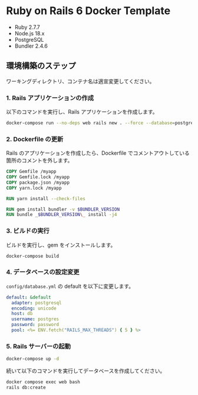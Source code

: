 # Ruby on Rails 6 Docker Template

- Ruby 2.7.7
- Node.js 18.x
- PostgreSQL
- Bundler 2.4.6

## 環境構築のステップ

ワーキングディレクトリ、コンテナ名は適宣変更してください。

### 1. Rails アプリケーションの作成

以下のコマンドを実行し、Rails アプリケーションを作成します。

```sh
docker-compose run --no-deps web rails new . --force --database=postgresql
```

### 2. Dockerfile の更新

Rails のアプリケーションを作成したら、Dockerfile でコメントアウトしている箇所のコメントを外します。

```dockerfile
COPY Gemfile /myapp
COPY Gemfile.lock /myapp
COPY package.json /myapp
COPY yarn.lock /myapp

RUN yarn install --check-files

RUN gem install bundler -v $BUNDLER_VERSION
RUN bundle _$BUNDLER_VERSION\_ install -j4
```

### 3. ビルドの実行

ビルドを実行し、gem をインストールします。

```sh
docker-compose build
```

### 4. データベースの設定変更

`config/database.yml` の default を以下に変更します。

```yml
default: &default
  adapter: postgresql
  encoding: unicode
  host: db
  username: postgres
  password: password
  pool: <%= ENV.fetch("RAILS_MAX_THREADS") { 5 } %>
```

### 5. Rails サーバーの起動

```sh
docker-compose up -d
```

続いて以下のコマンドを実行してデータベースを作成してください。

```sh
docker compose exec web bash
rails db:create
```
